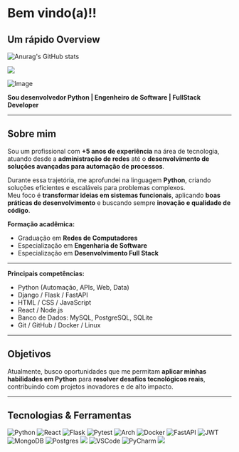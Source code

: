 # Bem vindo(a)!!

## Um rápido Overview

![Anurag's GitHub stats](https://github-readme-stats.vercel.app/api?username=jefersonalmeidah&show_icons=true&theme=radical)


![](https://github-readme-stats.vercel.app/api/top-langs/?username=jefersonalmeidah&layout=compact&langs_count=7&theme=radical)

![Image](https://github.com/user-attachments/assets/702c22b8-8235-47c4-af1d-0b695f108c8e)

**Sou desenvolvedor Python | Engenheiro de Software | FullStack Developer**

---

## Sobre mim

Sou um profissional com **+5 anos de experiência** na área de tecnologia, atuando desde a **administração de redes** até o **desenvolvimento de soluções avançadas para automação de processos**.  

Durante essa trajetória, me aprofundei na linguagem **Python**, criando soluções eficientes e escaláveis para problemas complexos.  
Meu foco é **transformar ideias em sistemas funcionais**, aplicando **boas práticas de desenvolvimento** e buscando sempre **inovação e qualidade de código**.  

**Formação acadêmica:**
- Graduação em **Redes de Computadores**
- Especialização em **Engenharia de Software**
- Especialização em **Desenvolvimento Full Stack**

---

**Principais competências:**
- Python (Automação, APIs, Web, Data)
- Django / Flask / FastAPI  
- HTML / CSS / JavaScript  
- React / Node.js  
- Banco de Dados: MySQL, PostgreSQL, SQLite  
- Git / GitHub / Docker / Linux  

---

## Objetivos

Atualmente, busco oportunidades que me permitam **aplicar minhas habilidades em Python** para **resolver desafios tecnológicos reais**, contribuindo com projetos inovadores e de alto impacto.  

---
    
## Tecnologias & Ferramentas
![Python](https://img.shields.io/badge/python-3670A0?style=for-the-badge&logo=python&logoColor=ffdd54) ![React](https://img.shields.io/badge/react-%2320232a.svg?style=for-the-badge&logo=react&logoColor=%2361DAFB)  ![Flask](https://img.shields.io/badge/flask-%23000.svg?style=for-the-badge&logo=flask&logoColor=white) ![Pytest](https://img.shields.io/badge/pytest-%23ffffff.svg?style=for-the-badge&logo=pytest&logoColor=2f9fe3) ![Arch](https://img.shields.io/badge/Arch%20Linux-1793D1?logo=arch-linux&logoColor=fff&style=for-the-badge) ![Docker](https://img.shields.io/badge/docker-%230db7ed.svg?style=for-the-badge&logo=docker&logoColor=white) ![FastAPI](https://img.shields.io/badge/FastAPI-005571?style=for-the-badge&logo=fastapi) ![JWT](https://img.shields.io/badge/JWT-black?style=for-the-badge&logo=JSON%20web%20tokens) ![MongoDB](https://img.shields.io/badge/MongoDB-%234ea94b.svg?style=for-the-badge&logo=mongodb&logoColor=white) ![Postgres](https://img.shields.io/badge/postgres-%23316192.svg?style=for-the-badge&logo=postgresql&logoColor=white)
![](https://img.shields.io/badge/Postman-FF6C37?style=for-the-badge&logo=Postman&logoColor=white) ![VSCode](https://img.shields.io/badge/VS_Code-007ACC?logo=visual-studio-code&logoColor=white&style=for-the-badge) ![PyCharm](https://img.shields.io/badge/pycharm-143?style=for-the-badge&logo=pycharm&logoColor=black&color=black&labelColor=green) ![](https://img.shields.io/badge/Git-E34F26?logo=git&logoColor=white&style=for-the-badge)

